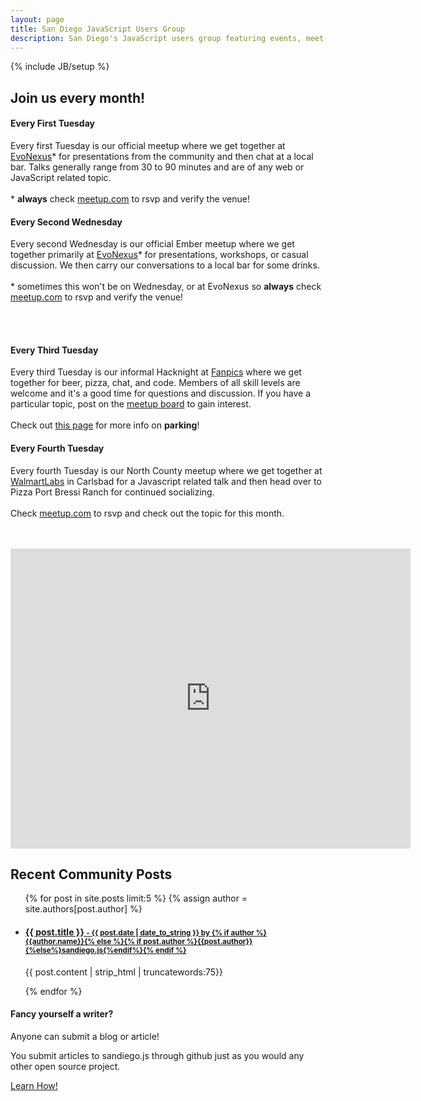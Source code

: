 ```yaml
---
layout: page
title: San Diego JavaScript Users Group
description: San Diego's JavaScript users group featuring events, meet-ups, education, support and job postings.
---
```

{% include JB/setup %}

<h2 class="center"> Join us every month!</h2>

<div class="row">
  <div class="span6">
    <h4>Every First Tuesday</h4>
    <p>
      Every first Tuesday is our official meetup where we get together at <a href="https://www.commnexus.org/incubator/">EvoNexus</a>* for presentations from the community and then chat at a local bar. Talks generally range from 30 to 90 minutes and are of any web or JavaScript related topic.<br><br>
      * <strong>always</strong> check <a href="http://www.meetup.com/sandiegojs/">meetup.com</a> to rsvp and verify the venue!
    </p>
  </div>
  <div class="span6">
    <h4>Every Second Wednesday</h4>
    <p>
      Every second Wednesday is our official Ember meetup where we get together primarily at <a href="https://www.commnexus.org/incubator/">EvoNexus</a>* for presentations, workshops, or casual discussion. We then carry our conversations to a local bar for some drinks. <br><br>
      * sometimes this won't be on Wednesday, or at EvoNexus so <strong>always</strong> check <a href="http://www.meetup.com/sandiegojs/">meetup.com</a> to rsvp and verify the venue!
    </p>
  </div>
</div><br><br>

<div class="row">
  <div class="span6">
    <h4>Every Third Tuesday</h4>
    <p>
      Every third Tuesday is our informal Hacknight at <a href="https://www.fanpics.com/">Fanpics</a> where we get together for beer, pizza, chat, and code. Members of all skill levels are welcome and it's a good time for questions and discussion. If you have a particular topic, post on the <a href="http://www.meetup.com/sandiegojs/">meetup board</a> to gain interest.<br><br>
      Check out <a href="{{BASE_PATH}}/hacknight.html">this page</a> for more info on <b>parking</b>!
    </p>
  </div>
  <div class="span6">
    <h4>Every Fourth Tuesday</h4>
    <p>
      Every fourth Tuesday is our North County meetup where we get together at <a href="http://www.walmartlabs.com/">WalmartLabs</a> in Carlsbad for a Javascript related talk and then head over to Pizza Port Bressi Ranch for continued socializing.<br><br>
      Check <a href="http://www.meetup.com/sandiegojs/">meetup.com</a> to rsvp and check out the topic for this month.
    </p>
  </div>
</div><br><br>

<div class="row">
  <div class="span8 offset2">
    <iframe src="https://www.google.com/maps/d/u/0/embed?mid=zlaLaBtLkfdE.kol3M-fO9JAA" width="640" height="480" frameborder="0" style="border:0;"></iframe>
  </div>
</div>

<div class="page-divider"></div>

<div class="row">
  <div class="span8">
    <h2>Recent Community Posts</h2>
    <ul class="posts">
      {% for post in site.posts limit:5 %}
      {% assign author = site.authors[post.author] %}
      <li>
      <div>
        <a href="{{ BASE_PATH }}{{ post.url }}"><h4>{{ post.title }}
          <small> - {{ post.date | date_to_string }} by {% if author %}{{author.name}}{% else %}{% if post.author %}{{post.author}}{%else%}sandiego.js{%endif%}{% endif %}</small>
          </h4>
        </a>
        <div class="post-content">
          <p>{{ post.content | strip_html | truncatewords:75}}</p>
        </div>
      </div>
      </li>
      {% endfor %}
    </ul>
  </div>
  <div class="span4">
    <div class="well">
      <h4>Fancy yourself a writer?</h4>
      <p>
        Anyone can submit a blog or article!
      </p>
      <p>
        You submit articles to sandiego.js through github just as you would any other open source project.
      </p>
      <p>
        <a href="github.html">Learn How!</a>
      </p>
    </div>
  </div>
</div>

<div class="page-divider"></div>

<!-- ### Sponsored and supported by -->

<!-- <div class="b-sponsors"> -->
<!-- </div> -->

[meetup]: http://www.meetup.com/sandiegojs/ "Meetup.com page"
[github]: https://github.com/sandiegojs/sandiegojs.github.com "Sandiego.js Github site"
[issues]: https://github.com/sandiegojs/sandiegojs.github.com/issues "Sandiego.js issue tracker"
[3rdspace]: http://3rdspace.co/ "3rdSpace"
